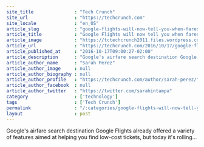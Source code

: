 ```yaml
---
site_title               : "Tech Crunch"
site_url                 : "https://techcrunch.com"
site_locale              : "en_US"
article_slug             : "google-flights-will-now-tell-you-when-fares-will-increase-help-you-find-cheaper-tickets"
article_title            : "Google Flights will now tell you when fares will increase, help you find cheaper tickets"
article_image            : "https://tctechcrunch2011.files.wordpress.com/2016/10/screen-shot-2016-10-17-at-11-30-35-am.png?w=764&h=400&crop=1"
article_url              : "https://techcrunch.com/2016/10/17/google-flights-will-now-tell-you-when-fares-will-increase-help-you-find-cheaper-tickets/"
article_published_at     : "2016-10-17T09:00:27-02:00"
article_description      : "Google's airfare search destination Google Flights already offered a variety of features aimed at helping you find low-cost tickets, but today it's rolling..."
article_author_name      : "Sarah Perez"
article_author_image     : null
article_author_biography : null
article_author_profile   : "https://techcrunch.com/author/sarah-perez/"
article_author_facebook  : null
article_author_twitter   : "https://twitter.com/sarahintampa"
category                 : ['technology']
tags                     : ['Tech Crunch']
permalink                : "/:categories/google-flights-will-now-tell-you-when-fares-will-increase-help-you-find-cheaper-tickets/"
layout                   : post
---
```


Google's airfare search destination Google Flights already offered a variety of features aimed at helping you find low-cost tickets, but today it's rolling...
